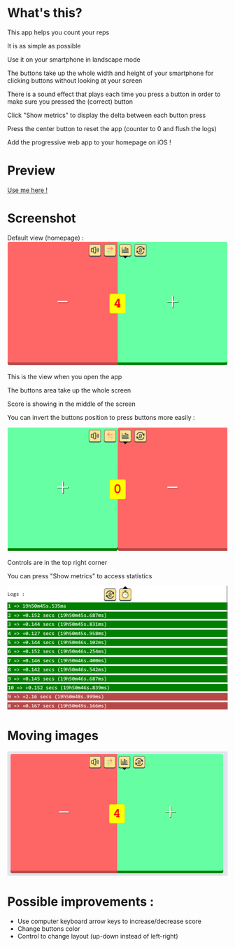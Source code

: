 # What's this?

This app helps you count your reps

It is as simple as possible

Use it on your smartphone in landscape mode

The buttons take up the whole width and height of your smartphone for clicking buttons without looking at your screen

There is a sound effect that plays each time you press a button in order to make sure you pressed the (correct) button

Click "Show metrics" to display the delta between each button press

Press the center button to reset the app (counter to 0 and flush the logs)

Add the progressive web app to your homepage on iOS !

# Preview

[Use me here !](https://discolow.github.io/reps-counter/)

# Screenshot

Default view (homepage) :
![Default view](docs/defaultview.png)

This is the view when you open the app

The buttons area take up the whole screen

Score is showing in the middle of the screen

You can invert the buttons position to press buttons more easily :

![Inverted buttons](docs/inverted.png)

Controls are in the top right corner

You can press "Show metrics" to access statistics

![Logs](docs/logs.png)

# Moving images

![moving](docs/slide.gif)

# Possible improvements :

- Use computer keyboard arrow keys to increase/decrease score
- Change buttons color
- Control to change layout (up-down instead of left-right)